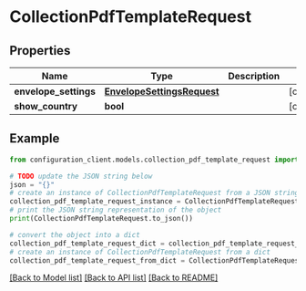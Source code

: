 # CollectionPdfTemplateRequest


## Properties

Name | Type | Description | Notes
------------ | ------------- | ------------- | -------------
**envelope_settings** | [**EnvelopeSettingsRequest**](EnvelopeSettingsRequest.md) |  | [optional] 
**show_country** | **bool** |  | [optional] 

## Example

```python
from configuration_client.models.collection_pdf_template_request import CollectionPdfTemplateRequest

# TODO update the JSON string below
json = "{}"
# create an instance of CollectionPdfTemplateRequest from a JSON string
collection_pdf_template_request_instance = CollectionPdfTemplateRequest.from_json(json)
# print the JSON string representation of the object
print(CollectionPdfTemplateRequest.to_json())

# convert the object into a dict
collection_pdf_template_request_dict = collection_pdf_template_request_instance.to_dict()
# create an instance of CollectionPdfTemplateRequest from a dict
collection_pdf_template_request_from_dict = CollectionPdfTemplateRequest.from_dict(collection_pdf_template_request_dict)
```
[[Back to Model list]](../README.md#documentation-for-models) [[Back to API list]](../README.md#documentation-for-api-endpoints) [[Back to README]](../README.md)


